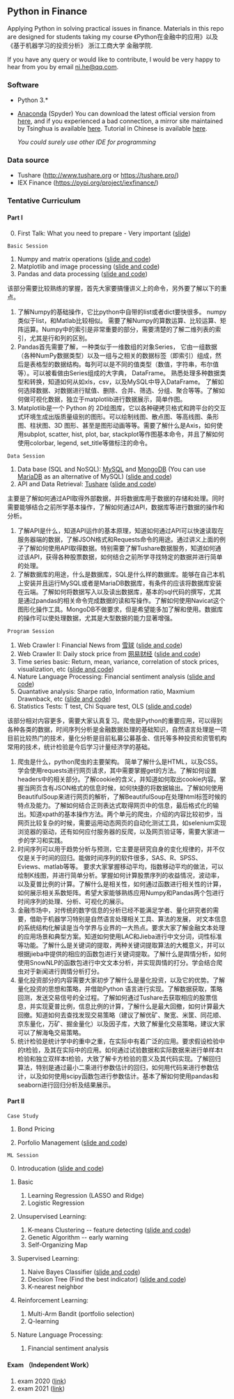 ## Python in Finance

Applying Python in solving practical issues in finance.  Materials in this repo are designed for students taking my course 《Python在金融中的应用》以及《基于机器学习的投资分析》 浙江工商大学 金融学院. 

If you have any query or would like to contribute, I would be very happy to hear from you by email ni.he@qq.com. 

### Software 

+ Python 3.* 

+ [Anaconda](https://www.anaconda.com/) (Spyder)    You can download the latest official version from [here](https://www.anaconda.com/), and if you experienced a bad connection, a mirror site maintained by Tsinghua is available [here](https://mirrors.tuna.tsinghua.edu.cn/anaconda/archive/).  Tutorial in Chinese is available [here](https://www.jianshu.com/p/62f155eb6ac5). 

  *You could surely use other IDE for programming*

### Data source
+ Tushare  (http://www.tushare.org or https://tushare.pro/)
+ IEX Finance  (https://pypi.org/project/iexfinance/)

### Tentative Curriculum


#### Part I

0. First Talk: What you need to prepare - Very important ([slide](First_Talk.md))

`Basic Session` 

1. Numpy and matrix operations ([slide and code](/BasicSession/numpy_learn.ipynb))
2. Matplotlib and image processing ([slide and code](/BasicSession/matplotlib_learn.ipynb))
3. Pandas and data processing ([slide and code](/BasicSession/pandas_learn.ipynb))



该部分需要比较熟练的掌握，首先大家要搞懂讲义上的命令，另外要了解以下的重点。


1. 了解Numpy的基础操作，它比python中自带的list或者dict要快很多。 numpy类似于list，和Matlab比较相似。 需要了解Numpy的算数运算、比较运算、矩阵运算。Numpy中的索引是非常重要的部分，需要清楚的了解二维列表的索引，尤其是行和列的区别。
2. Pandas首先需要了解，一种类似于一维数组的对象Series， 它由一组数据（各种NumPy数据类型）以及一组与之相关的数据标签（即索引）组成，然后是表格型的数据结构。每列可以是不同的值类型（数值，字符串，布尔值等）。可以被看做由Series组成的大字典， DataFrame。 熟悉处理多种数据类型和转换，知道如何从如xls，csv，以及MySQL中导入DataFrame。 了解如何选择数据、对数据进行赋值、删除、合并、筛选、分组、聚合等等。了解如何做可视化数据，独立于matplotlib进行数据展示，简单作图。
3. Matplotlib是一个 Python 的 2D绘图库，它以各种硬拷贝格式和跨平台的交互式环境生成出版质量级别的图形。可以绘制线图、散点图、等高线图、条形图、柱状图、3D 图形、甚至是图形动画等等。需要了解什么是Axis，如何使用subplot, scatter, hist, plot, bar, stackplot等作图基本命令，并且了解如何使用colorbar, legend, set_title等做标注的命令。

`Data Session`

1. Data base (SQL and NoSQL):  [MySQL](https://www.mysql.com/) and [MongoDB](https://www.mongodb.com/)  (You can use [MariaDB](https://mariadb.org/) as an alternative of MySQL)  ([slide and code](/DataSession/database_learn.ipynb))
2. API and Data Retrieval:  [Tushare](http://www.tushare.org ) ([slide and code](/DataSession/API_and_Data_Retrieval.ipynb))

主要是了解如何通过API取得外部数据，并将数据库用于数据的存储和处理。同时需要能够结合之前所学基本操作，了解如何通过API，数据库等进行数据的操作和分析。

1. 了解API是什么，知道API运作的基本原理，知道如何通过API可以快速读取在服务器端的数据，了解JSON格式和Requests命令的用途。通过讲义上面的例子了解如何使用API取得数据。特别需要了解Tushare数据服务，知道如何通过该API，获得各种股票数据，如何结合之前所学寻找特定的数据并进行简单的处理。
2. 了解数据库的用途，什么是数据库，SQL是什么样的数据库。能够在自己本机上安装并且运行MySQL或者是MariaDB数据库，有条件的应该将数据库安装在云端。了解如何将数据写入以及读出数据库，基本的sql代码的撰写，尤其是通过pandas的相关命令完成数据的读和写操作。了解如何使用Navicat这个图形化操作工具。MongoDB不做要求，但是希望能多加了解和使用。数据库的操作可以使处理数据，尤其是大型数据的能力显著增强。

`Program Session`

1. Web Crawler I:  Financial News from [雪球](https://xueqiu.com/)   ([slide and code](/ProgramSession/spider01_learn.ipynb))
2. Web Crawler II:  Daily stock price from [网易财经](https://money.163.com/)  ([slide and code](/ProgramSession/spider02_learn.ipynb))
3. Time series basic: Return, mean, variance, correlation of stock prices, visualization, etc ([slide and code](/ProgramSession/time_series_learn.ipynb))
4. Nature Language Processing:  Financial sentiment analysis ([slide and code](/ProgramSession/nlp_learn.ipynb))
5. Quantative analysis: Sharpe ratio, Information ratio, Maxmium Drawnback, etc ([slide and code](/ProgramSession/quant_learn.ipynb))
6. Statistics Tests: T test, Chi Square test, OLS ([slide and code](/ProgramSession/statistics_learn.ipynb))

该部分相对内容更多，需要大家认真复习。爬虫是Python的重要应用，可以得到各种各类的数据，时间序列分析是金融数据处理的基础知识，自然语言处理是一项目前比较热门的技术，量化分析是目前私募公募基金、信托等多种投资和资管机构常用的技术，统计检验是今后学习计量经济学的基础。

1. 爬虫是什么，python爬虫的主要架构。 简单了解什么是HTML，以及CSS。学会使用requests进行网页请求，其中需要掌握get的方法。了解如何设置headers中的相关部分。了解cookie的含义，并知道如何取出cookie内容。掌握当网页含有JSON格式的信息时候，如何快捷的将数据输出。了解如何使用BeautifulSoup来进行网页的解析，了解BeautifulSoup在处理html标签时候的特点及能力。了解如何结合正则表达式取得网页中的信息，最后格式化的输出。知道xpath的基本操作方法。两个单元的爬虫，介绍的内容比较初步，当网页比较复杂的时候，需要运用动态网页的自动化测试工具，如selenium实现浏览器的驱动，还有如何应付服务器的反爬，以及网页验证等，需要大家进一步的学习和实践。 
2. 时间序列可以用于趋势分析与预测，它主要是研究自身的变化规律的，并不仅仅是关于时间的回归。能做时间序列的软件很多，SAS、R、SPSS、Eviews、matlab等等。 要求大家掌握移动平均，指数移动平均的做法，可以绘制K线图，并进行简单分析。掌握如何计算股票序列的收益情况，波动率，以及夏普比例的计算。了解什么是相关性，如何通过函数进行相关性的计算，如何展示相关系数矩阵。希望大家能够熟练应用Numpy和Pandas两个包进行时间序列的处理、分析、可视化的展示。
3. 金融市场中，对传统的数字信息的分析已经不能满足学者、量化研究者的需要，借助于机器学习特别是自然语言处理相关工具、算法的发展， 对文本信息的系统结构化解读是当今学界与业界的一大热点。要求大家了解金融文本处理的应用场景和典型方案。知道如何使用LAC和Jieba进行中文分词，词性标准等功能。了解什么是关键词的提取，两种关键词提取算法的大概意义，并可以根据jieba中提供的相应的函数包进行关键词提取。了解什么是舆情分析，如何使用SnowNLP的函数包进行中文文本分析，并实现舆情的打分。学会结合爬虫对于新闻进行舆情分析打分。 
4. 量化投资部分的内容需要大家初步了解什么是量化投资，以及它的优势。了解量化投资的思想和策略，并借助Python 语言进行实现。了解数据获取，策略回测，发送交易信号的全过程。了解如何通过Tushare去获取相应的股票信息，并实现夏普比例，信息比例的计算，了解什么是最大回撤，如何计算最大回撤。知道如何去查找发现交易策略（建议了解优矿、聚宽、米筐、同花顺、京东量化，万矿、掘金量化）以及因子库，大致了解量化交易策略，建议大家可以了解海龟交易策略。 
5. 统计检验是统计学中的重中之重，在实际中有着广泛的应用。要求假设检验中的t检验，及其在实际中的应用。如何通过试验数据和实际数据来进行单样本t检验和独立双样本t检验，大致了解卡方检验的意义及其代码实现。了解回归算法，特别是通过最小二乘进行参数估计的回归，如何用代码来进行参数估计，以及如何使用scipy函数包进行参数估计。基本了解如何使用pandas和seaborn进行回归分析及结果展示。


#### Part II

`Case Study`

1. Bond Pricing

2. Porfolio Management ([slide and code](https://github.com/xinihe/jrxy_portfolio_management))


`ML Session`

0. Introducation ([slide and code](/AdvancedSession/MachineLearningBasic.md))

1. Basic
   1. Learning Regression (LASSO and Ridge)
   2. Logistic Regression
   
2. Unsupervised Learning:
   1. K-means Clustering -- feature detecting ([slide and code](/AdvancedSession/k-means.ipynb))
   2. Genetic Algorithm -- early warning
   3. Self-Organizing Map 
   
3. Supervised Learning:
   1. Naive Bayes Classifier  ([slide and code](/MLSession/bayes_learn.ipynb))
   2. Decision Tree (Find the best indicator) ([slide and code](/AdvancedSession/decision_tree.ipynb))
   3. K-nearest neighbor 


4. Reinforcement Learning:
   1. Multi-Arm Bandit (portfolio selection)
   2. Q-learning
   
5. Nature Language Processing:
   1. Financial sentiment analysis



#### Exam （Independent Work）

1. exam 2020 ([link](/Exam/python_finance_2020.md))
2. exam 2021 ([link](/Exam/python_finance_2021.ipynb))

